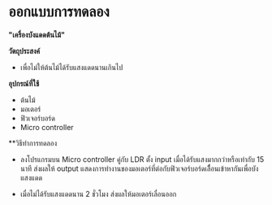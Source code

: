 # ออกแบบการทดลอง

**"เครื่องบังแดดต้นไม้"**

**วัตถุประสงค์**

- เพื่อไม่ให้ต้นไม้ได้รับแสงแดดนานเกินไป

**อุปกรณ์ที่ใช้**

- ต้นไม้
- มอเตอร์
- ฟิวเจอร์บอร์ด
- Micro controller

**วิธีทำการทดลอง

- ลงโปรแกรมบน Micro controller คู่กับ LDR 
ตั้ง input เมื่อได้รับแสงมากกว่าหรือเท่ากับ 15 นาที 
ส่งผลให้ output แสดงการทำงานของมอเตอร์ที่ต่อกับฟิวเจอร์บอร์ดเลืื่อนเข้าหากันเพื่อบังแสงแดด

- เมื่อไม่ได้รับแสงแดดนาน 2 ชั่วโมง ส่งผลให้มอเตอร์เลื่อนออก
